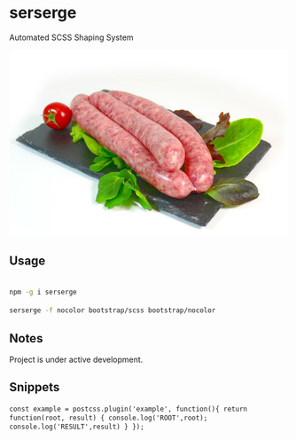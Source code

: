 # serserge
Automated SCSS Shaping System

![logo.jpg](logo.jpg)

## Usage

```sh

npm -g i serserge

serserge -f nocolor bootstrap/scss bootstrap/nocolor

```

## Notes

Project is under active development.

## Snippets

    const example = postcss.plugin('example', function(){ return function(root, result) { console.log('ROOT',root); console.log('RESULT',result) } });
